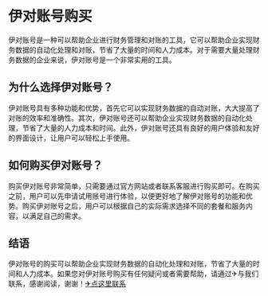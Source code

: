 # 伊对账号购买

伊对账号是一种可以帮助企业进行财务管理和对账的工具，它可以帮助企业实现财务数据的自动化处理和对账，节省了大量的时间和人力成本。对于需要大量处理财务数据的企业来说，伊对账号是一个非常实用的工具。

## 为什么选择伊对账号？

伊对账号具有多种功能和优势，首先它可以实现财务数据的自动对账，大大提高了对账的效率和准确性。其次，伊对账号还可以帮助企业实现财务数据的自动化处理，节省了大量的人力成本和时间。此外，伊对账号还具有良好的用户体验和友好的界面设计，让用户可以轻松上手使用。

## 如何购买伊对账号？

购买伊对账号非常简单，只需要通过官方网站或者联系客服进行购买即可。在购买之前，用户可以先申请试用账号进行体验，以便更好地了解伊对账号的功能和优势。购买伊对账号之后，用户可以根据自己的实际需求选择不同的套餐和服务内容，以满足自己的需求。

## 结语

伊对账号的购买可以帮助企业实现财务数据的自动化处理和对账，节省了大量的时间和人力成本。如果您对伊对账号购买有任何疑问或者需要帮助，请通过✈与我们联系，感谢阅读，谢谢！[✈点这里联系](https://abc.k02.cc)